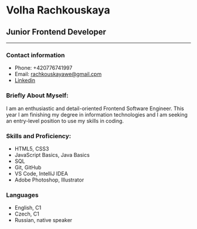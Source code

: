 # Volha Rachkouskaya 

## Junior Frontend Developer

----

### Contact information
 * Phone: +420776741997
 * Email: rachkouskayawe@gmail.cpm
 * [Linkedin](www.linkedin.com/in/olga-rachkovskaya-9863051b7)

### Briefly About Myself:
I am an enthusiastic and detail-oriented Frontend Software Engineer. This year I am finishing my degree in information technologies and I am seeking an entry-level position to use my skills in coding. 

### Skills and Proficiency:
 * HTML5, CSS3
 * JavaScript Basics, Java Basics
 * SQL
 * Git, GitHub
 * VS Code, IntelliJ IDEA
 * Adobe Photoshop, Illustrator

### Languages
 * English, C1
 * Czech, C1
 * Russian, native speaker